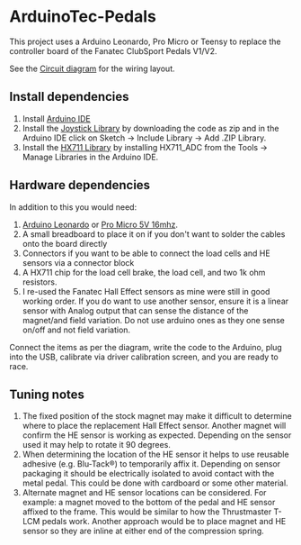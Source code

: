 # ArduinoTec-Pedals
This project uses a Arduino Leonardo, Pro Micro or Teensy to replace the controller board of the Fanatec ClubSport Pedals V1/V2.

See the [Circuit diagram](https://github.com/crmne/ArduinoTec-Pedals/blob/master/Circuit.png) for the wiring layout.

## Install dependencies

1. Install [Arduino IDE](https://www.arduino.cc/en/software)
2. Install the [Joystick Library](https://github.com/MHeironimus/ArduinoJoystickLibrary) by downloading the code as zip and in the Arduino IDE click on Sketch -> Include Library -> Add .ZIP Library.
3. Install the [HX711 Library](https://github.com/olkal/HX711_ADC) by installing HX711_ADC from the Tools -> Manage Libraries in the Arduino IDE.

## Hardware dependencies

In addition to this you would need:

1. [Arduino Leonardo](https://store.arduino.cc/usa/leonardo) or [Pro Micro 5V 16mhz](https://www.sparkfun.com/products/12640).
2. A small breadboard to place it on if you don't want to solder the cables onto the board directly
3. Connectors if you want to be able to connect the load cells and HE sensors via a connector block
4. A HX711 chip for the load cell brake, the load cell, and two 1k ohm resistors.
5. I re-used the Fanatec Hall Effect sensors as mine were still in good working order. If you do want to use another sensor, ensure it is a linear sensor with Analog output that can sense the distance of the magnet/and field variation. Do not use arduino ones as they one sense on/off and not field variation.

Connect the items as per the diagram, write the code to the Arduino, plug into the USB, calibrate via driver calibration screen, and you are ready to race.

## Tuning notes

1. The fixed position of the stock magnet may make it difficult to determine where to place the replacement Hall Effect sensor. Another magnet will confirm the HE sensor is working as expected. Depending on the sensor used it may help to rotate it 90 degrees.
2. When determining the location of the HE sensor it helps to use reusable adhesive (e.g. Blu-Tack:registered:) to temporarily affix it. Depending on sensor packaging it should be electrically isolated to avoid contact with the metal pedal. This could be done with cardboard or some other material.
3. Alternate magnet and HE sensor locations can be considered. For example: a magnet moved to the bottom of the pedal and HE sensor affixed to the frame. This would be similar to how the Thrustmaster T-LCM pedals work. Another approach would be to place magnet and HE sensor so they are inline at either end of the compression spring.
